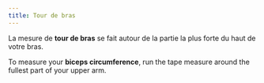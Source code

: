 ```yaml
---
title: Tour de bras
---
```


La mesure de **tour de bras** se fait autour de la partie la plus forte du haut de votre bras.

To measure your **biceps circumference**, run the tape measure around the fullest part of your upper arm.
